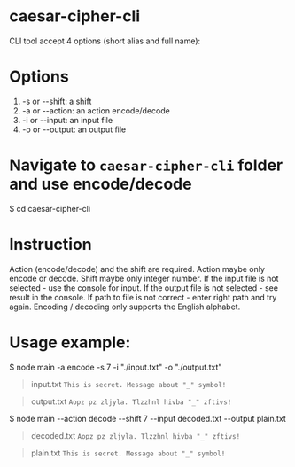 # caesar-cipher-cli

CLI tool accept 4 options (short alias and full name):

# Options

1. -s or --shift: a shift
2. -a or --action: an action encode/decode
3. -i or --input: an input file
4. -o or --output: an output file

# Navigate to `caesar-cipher-cli` folder and use encode/decode

$ cd caesar-cipher-cli

# Instruction

Action (encode/decode) and the shift are required.
Action maybe only encode or decode.
Shift maybe only integer number.
If the input file is not selected - use the console for input.
If the output file is not selected - see result in the console.
If path to file is not correct - enter right path and try again.
Encoding / decoding only supports the English alphabet.

# Usage example:

$ node main -a encode -s 7 -i "./input.txt" -o "./output.txt"

> input.txt
> `This is secret. Message about "_" symbol!`

> output.txt
> `Aopz pz zljyla. Tlzzhnl hivba "_" zftivs!`


$ node main --action decode --shift 7 --input decoded.txt --output plain.txt

> decoded.txt
> `Aopz pz zljyla. Tlzzhnl hivba "_" zftivs!`

> plain.txt
> `This is secret. Message about "_" symbol!`